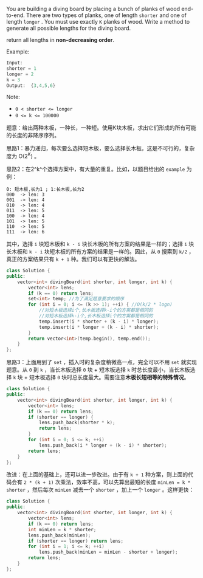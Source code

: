You are building a diving board by placing a bunch of planks of wood end-to-end. There are two types of planks, one of length `shorter` and one of length `longer` . You must use exactly `K` planks of wood. Write a method to generate all possible lengths for the diving board.

return all lengths in **non-decreasing order**.

Example:
```cpp
Input: 
shorter = 1
longer = 2
k = 3
Output:  {3,4,5,6}
```

Note:
-    `0 < shorter <= longer`
-    `0 <= k <= 100000`

 
题意：给出两种木板，一种长，一种短。使用K块木板，求出它们形成的所有可能的长度的非降序序列。

思路1：暴力递归，每次要么选择短木板，要么选择长木板。这是不可行的，复杂度为 $\text{O(2}^\text{K})$ 。

思路2：在2^k^个选择方案中，有大量的重复。比如，以题目给出的 `example` 为例：
```
0: 短木板,长为1 ; 1:长木板,长为2
000  -> len: 3
001  -> len: 4
010  -> len: 4
011  -> len: 5
100  -> len: 4
101  -> len: 5
110  -> len: 5
111  -> len: 6
```
其中，选择 `i` 块短木板和 `k - i` 块长木板的所有方案的结果是一样的；选择 `i` 块长木板和 `k - i` 块短木板的所有方案的结果是一样的。因此，从 `0` 搜索到 `k/2` ，真正的方案结果只有 `k + 1` 种。我们可以有更快的解法。
```cpp
class Solution {
public: 
    vector<int> divingBoard(int shorter, int longer, int k) {
        vector<int> lens;
        if (k == 0) return lens; 
        set<int> temp; //为了满足题意要求的顺序
        for (int i = 0; i <= (k >> 1); ++i) { //O(k/2 * logn)
            //对短木板选择i个,长木板选择k-i个的方案都是相同的
            //对短木板选择k-i个,长木板选择i个的方案都是相同的
            temp.insert(i * shorter + (k - i) * longer);
            temp.insert(i * longer + (k - i) * shorter);
        }
        return vector<int>(temp.begin(), temp.end()); 
    }
};
```
思路3：上面用到了 `set` ，插入时的复杂度稍微高一点，完全可以不用 `set` 就实现题意。从 `0` 到 `k` ，当长木板选择 `0` 块 + 短木板选择 `k` 时总长度最小，当长木板选择 `k` 块 + 短木板选择 `0` 块时总长度最大。需要注意**木板长短相等的特殊情况**。
```cpp
class Solution {
public: 
    vector<int> divingBoard(int shorter, int longer, int k) {
        vector<int> lens;
        if (k == 0) return lens;   
        if (shorter == longer) {
            lens.push_back(shorter * k);
            return lens;
        } 
        for (int i = 0; i <= k; ++i) 
            lens.push_back(i * longer + (k - i) * shorter);
        return lens;
    }
};
```
改进：在上面的基础上，还可以进一步改进。由于有 `k + 1` 种方案，则上面的代码会有 `2 * (k + 1)` 次乘法，效率不高，可以先算出最短的长度 `minLen = k * shorter` ，然后每次 `minLen` 减去一个 `shorter` ，加上一个 `longer` 。这样更快：
```cpp
class Solution {
public: 
    vector<int> divingBoard(int shorter, int longer, int k) {
        vector<int> lens;
        if (k == 0) return lens; 
        int minLen = k * shorter;
        lens.push_back(minLen);
        if (shorter == longer) return lens;
        for (int i = 1; i <= k; ++i) 
            lens.push_back(minLen = minLen - shorter + longer);
        return lens;
    }
};
```



